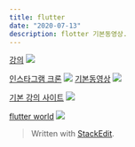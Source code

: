```yaml
---
title: flutter
date: "2020-07-13"
description: flotter 기본동영상.
---
```

[강의](https://www.youtube.com/watch?v=32RI0qUnTzQ&list=PLmnT6naTGy2SC82FMSCrvZNogg5T1H7iF&index=11)
![](https://i.ibb.co/jJ9vkTD/flutter-11.png)

[인스타그램 크론](https://www.inflearn.com/course/flutter-netflix-clone-app/lecture/37786)
![](https://i.ibb.co/7NnM30q/Screen-Shot-2020-07-13-at-11-28-00-AM.png)
[기본동영상](https://www.youtube.com/watch?v=uq7e386eG4Y&list=PLybADvIp2cxgYovNF3r16TZjFD-4mcyMD)
![](https://i.ibb.co/DzGsjsX/Screen-Shot-2020-07-13-at-10-55-12-AM.png)

[기본 강의 사이트](https://fkkmemi.github.io/ff/ff-001/)
![](https://i.ibb.co/mDR6ZfN/Screen-Shot-2020-07-13-at-11-00-01-AM.png )



[flutter world](https://www.youtube.com/watch?v=GDWl6_RW9co&list=PUxJInPa5SMldFHfJreSJ73Q)
![](https://i.ibb.co/rbbLT30/Screen-Shot-2020-07-13-at-11-25-57-AM.png)
> Written with [StackEdit](https://stackedit.io/).
<!--stackedit_data:
eyJoaXN0b3J5IjpbMTE4MTMyMzY1M119
-->